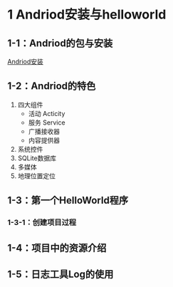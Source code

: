 <!--
 * @Author: your name
 * @Date: 2021-01-19 15:41:45
 * @LastEditTime: 2021-01-19 20:00:16
 * @LastEditors: Please set LastEditors
 * @Description: In User Settings Edit
 * @FilePath: \Codefool0307_Blog\docs\7.Andriod\1.Andriodbasic\1.HelloWorld.md
-->
# 1 Andriod安装与helloworld

## 1-1：Andriod的包与安装

[Andriod安装](https://blog.csdn.net/qq_37138756/article/details/100513554)

## 1-2：Andriod的特色

1. 四大组件
   - 活动 Acticity
   - 服务 Service
   - 广播接收器 
   - 内容提供器
2. 系统控件
3. SQLite数据库
4. 多媒体
5. 地理位置定位

## 1-3：第一个HelloWorld程序

### 1-3-1：创建项目过程



## 1-4：项目中的资源介绍

## 1-5：日志工具Log的使用
